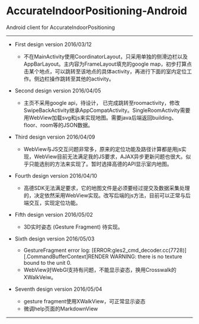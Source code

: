 # AccurateIndoorPositioning-Android
Android client for AccurateIndoorPositioning

---

* First design version 2016/03/12

	* 不在MainActivity使用CoordinatorLayout，只采用单独的侧滑边栏以及AppBarLayout。主内容为FrameLayout填充的google map，初步打算点击某个地点，可以跳转至该地点的具体activity，再进行下面的室内定位工作。侧边栏操作跳转至其他的activity。

* Second design version 2016/04/05
	* 主页不采用google api，待设计， 已完成跳转至roomactivity，修改SwipeBackActivity继承AppCompatActivity。SingleRoomActivity需要用WebView加载svg和js来实现地图。需要java后端返回building、floor、room等的JSON数据。

* Third design version 2016/04/09
	* WebView与JS交互问题非常多，原来的定位功能及路径计算都是用js实现，WebView目前无法满足我的JS要求，AJAX异步更新问题也很大。似乎只能选别的方法来实现了。暂时选择高德的API显示室内地图。

* Fourth design version 2016/04/10
	* 高德SDK无法满足要求，它的地图文件是必须要经过提交及数据采集处理的，决定依然采用WebView实现。改写后端的js方法，目前可以正常与后端交互，实现定位功能。

* Fifth design version 2016/05/02
	* 3D实时姿态 (Gesture Fragment) 待实现。

* Sixth design version 2016/05/03 
	* GestureFragment error log: [ERROR:gles2_cmd_decoder.cc(7728)] [.CommandBufferContext]RENDER WARNING: there is no texture bound to the unit 0.
	* WebView对WebGl支持有问题，不能显示姿态，换用Crosswalk的XWalkVeiw。

* Seventh design version 2016/05/04
	* gesture fragment使用XWalkView，可正常显示姿态
	* 微调help页面的MarkdownView
	
---
